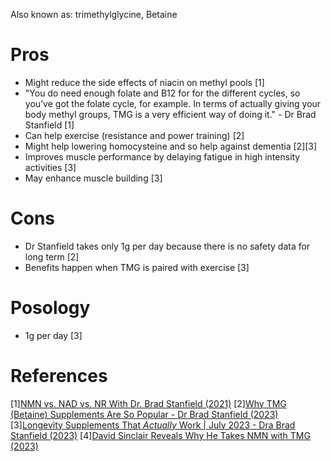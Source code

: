 Also known as: trimethylglycine, Betaine

# Pros
- Might reduce the side effects of niacin on methyl pools [1]
- "You do need enough folate and B12 for for the different cycles, so you’ve got the folate cycle, for example. In terms of actually giving your body methyl groups, TMG is a very efficient way of doing it." - Dr Brad Stanfield [1]
- Can help exercise (resistance and power training) [2]
- Might help lowering homocysteine and so help against dementia [2][3]
- Improves muscle performance by delaying fatigue in high intensity activities [3]
- May enhance muscle building [3]

# Cons
- Dr Stanfield takes only 1g per day because there is no safety data for long term [2]
- Benefits happen when TMG is paired with exercise [3]

# Posology
- 1g per day [3]

# References
[1][NMN vs. NAD vs. NR With Dr. Brad Stanfield (2021)](https://www.lifespan.io/news/nmn-vs-nad-vs-nr-with-dr-brad-stanfield/)
[2][Why TMG (Betaine) Supplements Are So Popular - Dr Brad Stanfield (2023)](https://www.youtube.com/watch?v=9RyzwCr15Pk)
[3][Longevity Supplements That *Actually* Work | July 2023 - Dra Brad Stanfield (2023)](https://www.youtube.com/watch?v=_hOxXq0wi-0)
[4][David Sinclair Reveals Why He Takes NMN with TMG (2023)](https://www.youtube.com/watch?v=pxW72P-_zA8)